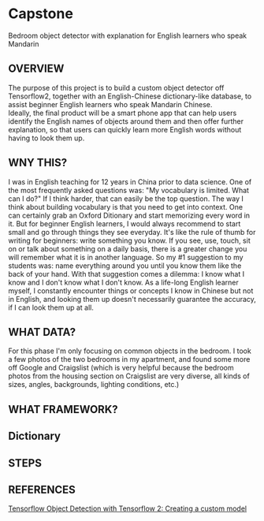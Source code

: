# Capstone
Bedroom object detector with explanation for English learners who speak Mandarin


## OVERVIEW
The purpose of this project is to build a custom object detector off Tensorflow2, together with an English-Chinese dictionary-like database, to assist beginner English learners who speak Mandarin Chinese. <br>
Ideally, the final product will be a smart phone app that can help users identify the English names of objects around them and then offer further explanation, so that users can quickly learn more English words without having to look them up.


## WNY THIS?
I was in English teaching for 12 years in China prior to data science. One of the most frequently asked questions was: "My vocabulary is limited. What can I do?" If I think harder, that can easily be the top question. 
The way I think about building vocabulary is that you need to get into context. One can certainly grab an Oxford Ditionary and start memorizing every word in it. But for beginner English learners, I would always recommend to start small and go through things they see everyday. It's like the rule of thumb for writing for beginners: write something you know. If you see, use, touch, sit on or talk about something on a daily basis, there is a greater change you will remember what it is in another language. So my #1 suggestion to my students was: name everything around you until you know them like the back of your hand. 
With that suggestion comes a dilemma: I know what I know and I don't know what I don't know. As a life-long English learner myself, I constantly encounter things or concepts I know in Chinese but not in English, and looking them up doesn't necessarily guarantee the accuracy, if I can look them up at all. 



## WHAT DATA?
For this phase I'm only focusing on common objects in the bedroom. I took a few photos of the two bedrooms in my apartment, and found some more off Google and Craigslist (which is very helpful because the bedroom photos from the housing section on Craigslist are very diverse, all kinds of sizes, angles, backgrounds, lighting conditions, etc.)



## WHAT FRAMEWORK?




## Dictionary




## STEPS





## REFERENCES
[Tensorflow Object Detection with Tensorflow 2: Creating a custom model](https://gilberttanner.com/blog/tensorflow-object-detection-with-tensorflow-2-creating-a-custom-model)